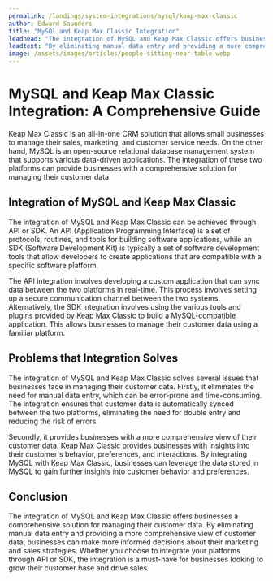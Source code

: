 ```yaml
---
permalink: /landings/system-integrations/mysql/keap-max-classic
author: Edward Saunders
title: "MySQl and Keap Max Classic Integration"
leadhead: "The integration of MySQL and Keap Max Classic offers businesses a comprehensive solution for managing their customer data"
leadtext: "By eliminating manual data entry and providing a more comprehensive view of customer data, businesses can make more informed decisions about their marketing and sales strategies. Whether you choose to integrate your platforms through API or SDK, the integration is a must-have for businesses looking to grow their customer base and drive sales."
image: /assets/images/articles/people-sitting-near-table.webp
---
```

<div class="arttext">
<h1>MySQL and Keap Max Classic Integration: A Comprehensive Guide</h1>

<p>Keap Max Classic is an all-in-one CRM solution that allows small businesses to manage their sales, marketing, and customer service needs. On the other hand, MySQL is an open-source relational database management system that supports various data-driven applications. The integration of these two platforms can provide businesses with a comprehensive solution for managing their customer data.</p>

<h2>Integration of MySQL and Keap Max Classic</h2>

<p>The integration of MySQL and Keap Max Classic can be achieved through API or SDK. An API (Application Programming Interface) is a set of protocols, routines, and tools for building software applications, while an SDK (Software Development Kit) is typically a set of software development tools that allow developers to create applications that are compatible with a specific software platform.</p>

<p>The API integration involves developing a custom application that can sync data between the two platforms in real-time. This process involves setting up a secure communication channel between the two systems. Alternatively, the SDK integration involves using the various tools and plugins provided by Keap Max Classic to build a MySQL-compatible application. This allows businesses to manage their customer data using a familiar platform.</p>

<h2>Problems that Integration Solves</h2>

<p>The integration of MySQL and Keap Max Classic solves several issues that businesses face in managing their customer data. Firstly, it eliminates the need for manual data entry, which can be error-prone and time-consuming. The integration ensures that customer data is automatically synced between the two platforms, eliminating the need for double entry and reducing the risk of errors.</p>

<p>Secondly, it provides businesses with a more comprehensive view of their customer data. Keap Max Classic provides businesses with insights into their customer's behavior, preferences, and interactions. By integrating MySQL with Keap Max Classic, businesses can leverage the data stored in MySQL to gain further insights into customer behavior and preferences.</p>

<h2>Conclusion</h2>

<p>The integration of MySQL and Keap Max Classic offers businesses a comprehensive solution for managing their customer data. By eliminating manual data entry and providing a more comprehensive view of customer data, businesses can make more informed decisions about their marketing and sales strategies. Whether you choose to integrate your platforms through API or SDK, the integration is a must-have for businesses looking to grow their customer base and drive sales.</p>

</div>